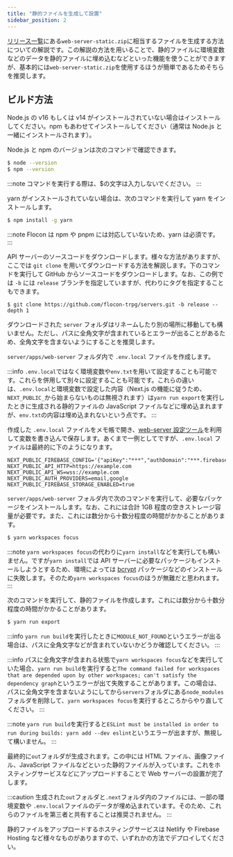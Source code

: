 ```yaml
---
title: "静的ファイルを生成して設置"
sidebar_position: 2
---
```


[リリース一覧](https://github.com/flocon-trpg/servers/releases)にある`web-server-static.zip`に相当するファイルを生成する方法についての解説です。この解説の方法を用いることで、静的ファイルに環境変数などのデータを静的ファイルに埋め込むなどといった機能を使うことができますが、基本的には`web-server-static.zip`を使用するほうが簡単であるためそちらを推奨します。

## ビルド方法

Node.js の v16 もしくは v14 がインストールされていない場合はインストールしてください。npm もあわせてインストールしてください（通常は Node.js と一緒にインストールされます）。

Node.js と npm のバージョンは次のコマンドで確認できます。

```bash
$ node --version
$ npm --version
```

:::note
コマンドを実行する際は、$の文字は入力しないでください。
:::

yarn がインストールされていない場合は、次のコマンドを実行して yarn をインストールします。

```bash
$ npm install -g yarn
```

:::note
Flocon は npm や pnpm には対応していないため、yarn は必須です。
:::

API サーバーのソースコードをダウンロードします。様々な方法がありますが、ここでは `git clone` を用いてダウンロードする方法を解説します。下のコマンドを実行して GitHub からソースコードをダウンロードします。なお、この例では `-b` には `release` ブランチを指定していますが、代わりにタグを指定することもできます。

```console
$ git clone https://github.com/flocon-trpg/servers.git -b release --depth 1
```

ダウンロードされた `server` フォルダはリネームしたり別の場所に移動しても構いません。ただし、パスに全角文字が含まれているとエラーが出ることがあるため、全角文字を含まないようにすることを推奨します。

`server/apps/web-server` フォルダ内で `.env.local` ファイルを作成します。

:::info
`.env.local`ではなく環境変数や`env.txt`を用いて設定することも可能です。これらを併用して別々に設定することも可能です。これらの違いは、`.env.local`と環境変数で設定した内容（Next.js の機能に従うため、`NEXT_PUBLIC_`から始まらないものは無視されます）は`yarn run export`を実行したときに生成される静的ファイルの JavaScript ファイルなどに埋め込まれますが、`env.txt`の内容は埋め込まれないという点です。
:::

作成した `.env.local` ファイルをメモ帳で開き、[web-server 設定ツール](https://tools.flocon.app/web-server)を利用して変数を書き込んで保存します。あくまで一例としてですが、`.env.local` ファイルは最終的に下のようになります。

```env
NEXT_PUBLIC_FIREBASE_CONFIG='{"apiKey":"***","authDomain":"***.firebaseapp.com","databaseURL":"https://***.firebaseio.com","projectId":"***","storageBucket":"***.appspot.com","messagingSenderId":"***","appId":"***"}'
NEXT_PUBLIC_API_HTTP=https://example.com
NEXT_PUBLIC_API_WS=wss://example.com
NEXT_PUBLIC_AUTH_PROVIDERS=email,google
NEXT_PUBLIC_FIREBASE_STORAGE_ENABLED=true
```

`server/apps/web-server` フォルダ内で次のコマンドを実行して、必要なパッケージをインストールします。なお、これには合計 1GB 程度の空きストレージ容量が必要です。また、これには数分から十数分程度の時間がかかることがあります。

```bash
$ yarn workspaces focus
```

:::note
`yarn workspaces focus`の代わりに`yarn install`などを実行しても構いません。ですが`yarn install`では API サーバーに必要なパッケージもインストールしようとするため、環境によっては [bcrypt](https://www.npmjs.com/package/bcrypt) パッケージなどのインストールに失敗します。そのため`yarn workspaces focus`のほうが無難だと思われます。
:::

次のコマンドを実行して、静的ファイルを作成します。これには数分から十数分程度の時間がかかることがあります。

```bash
$ yarn run export
```

:::info
`yarn run build`を実行したときに`MODULE_NOT_FOUND`というエラーが出る場合は、パスに全角文字などが含まれていないかどうか確認してください。
:::

:::info
パスに全角文字が含まれる状態で`yarn workspaces focus`などを実行していた場合、`yarn run build`を実行すると`The command failed for workspaces that are depended upon by other workspaces; can't satisfy the dependency graph`というエラーが出て失敗することがあります。この場合は、パスに全角文字を含まないようにしてから`servers`フォルダにある`node_modules`フォルダを削除して、`yarn workspaces focus`を実行するところからやり直してください。
:::

:::note
`yarn run build`を実行すると`ESLint must be installed in order to run during builds: yarn add --dev eslint`というエラーが出ますが、無視して構いません。
:::

最終的に`out`フォルダが生成されます。この中には HTML ファイル、画像ファイル、JavaScript ファイルなどといった静的ファイルが入っています。これをホスティングサービスなどにアップロードすることで Web サーバーの設置が完了します。

:::caution
生成された`out`フォルダと`.next`フォルダ内のファイルには、一部の環境変数や `.env.local`ファイルのデータが埋め込まれています。そのため、これらのファイルを第三者と共有することは推奨されません。
:::

静的ファイルをアップロードするホスティングサービスは Netlify や Firebase Hosting など様々なものがありますので、いずれかの方法でデプロイしてください。
